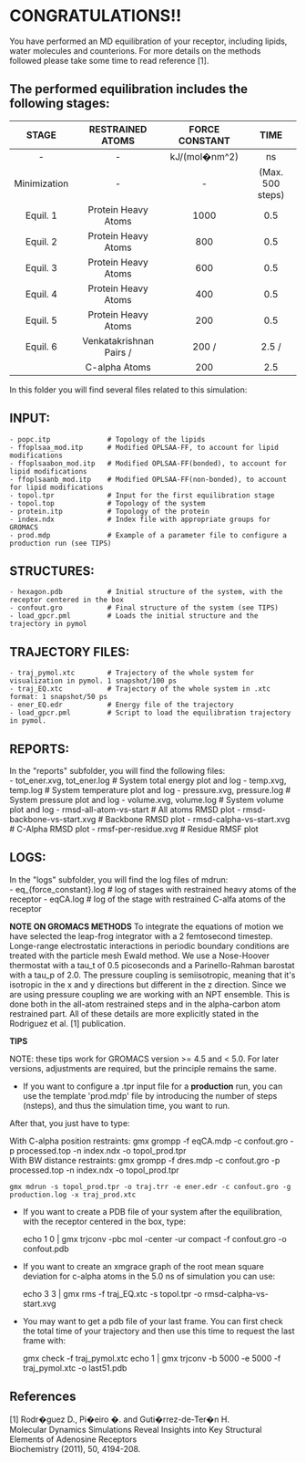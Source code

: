 CONGRATULATIONS!!
=================
You have  performed an  MD equilibration  of your  receptor, including
lipids, water molecules and counterions. For more  details on the methods  
followed please take some time to read
reference [1].


The performed equilibration includes the following stages:
----------------------------------------------------------

|   STAGE    | RESTRAINED ATOMS        | FORCE CONSTANT       | TIME           |
|:----------:|:-----------------------:|:--------------------:|:--------------:|
|  -         |   -                     |kJ/(mol�nm^2)        | ns             |
|Minimization|   -                     | -                    |(Max. 500 steps)|
|Equil. 1    |Protein Heavy Atoms      | 1000                 | 0.5            |
|Equil. 2    |Protein Heavy Atoms      | 800                  | 0.5            |
|Equil. 3    |Protein Heavy Atoms      | 600                  | 0.5            |
|Equil. 4    |Protein Heavy Atoms      | 400                  | 0.5            |
|Equil. 5    |Protein Heavy Atoms      | 200                  | 0.5            |
|Equil. 6    |Venkatakrishnan Pairs /  | 200 /                | 2.5 /          |
|            |C-alpha Atoms            | 200                  | 2.5            |

In this folder you will find several files related to this simulation:


INPUT:
------
    - popc.itp              # Topology of the lipids  
    - ffoplsaa_mod.itp      # Modified OPLSAA-FF, to account for lipid modifications  
    - ffoplsaabon_mod.itp   # Modified OPLSAA-FF(bonded), to account for lipid modifications   
    - ffoplsaanb_mod.itp    # Modified OPLSAA-FF(non-bonded), to account for lipid modifications
    - topol.tpr             # Input for the first equilibration stage
    - topol.top             # Topology of the system
    - protein.itp           # Topology of the protein
    - index.ndx             # Index file with appropriate groups for GROMACS
    - prod.mdp              # Example of a parameter file to configure a production run (see TIPS)


STRUCTURES:
-----------
    - hexagon.pdb           # Initial structure of the system, with the receptor centered in the box 
    - confout.gro           # Final structure of the system (see TIPS)
    - load_gpcr.pml         # Loads the initial structure and the trajectory in pymol


TRAJECTORY FILES:
-----------------
    - traj_pymol.xtc        # Trajectory of the whole system for visualization in pymol. 1 snapshot/100 ps
    - traj_EQ.xtc           # Trajectory of the whole system in .xtc format: 1 snapshot/50 ps 
    - ener_EQ.edr           # Energy file of the trajectory
    - load_gpcr.pml         # Script to load the equilibration trajectory in pymol.


REPORTS:
--------
In the "reports" subfolder, you will find the following files:  
    - tot_ener.xvg, tot_ener.log    # System total energy plot and log
    - temp.xvg, temp.log            # System temperature plot and log
    - pressure.xvg, pressure.log    # System pressure plot and log
    - volume.xvg, volume.log        # System volume plot and log
    - rmsd-all-atom-vs-start	    # All atoms RMSD plot
    - rmsd-backbone-vs-start.xvg    # Backbone RMSD plot
    - rmsd-calpha-vs-start.xvg      # C-Alpha RMSD plot
    - rmsf-per-residue.xvg          # Residue RMSF plot

LOGS:
-----
In the "logs" subfolder, you will find the log files of mdrun:  
    - eq_{force_constant}.log       # log of stages with restrained heavy atoms of the receptor
    - eqCA.log                      # log of the stage with restrained C-alfa atoms of the receptor


**NOTE ON GROMACS METHODS**
To integrate  the equations of  motion we have selected  the leap-frog
integrator with  a 2 femtosecond timestep.   Longe-range electrostatic
interactions  in periodic  boundary  conditions are  treated with  the
particle mesh  Ewald method.  We  use a Nose-Hoover thermostat  with a
tau_t of 0.5 picoseconds and  a Parinello-Rahman barostat with a tau_p
of 2.0.   The pressure  coupling is  semiisotropic, meaning  that it's
isotropic in the x and y  directions but different in the z direction.
Since  we are  using  pressure coupling  we are  working  with an  NPT
ensemble. This  is done both in  the all-atom restrained steps  and in
the alpha-carbon atom restrained part.   All of these details are more
explicitly stated in the Rodriguez et al. [1] publication.


**TIPS**  

NOTE: these tips work for GROMACS version >= 4.5 and < 5.0. For later 
versions, adjustments are required, but the principle remains the same.

- If you want to configure a .tpr input file for a **production** run, you
can use the template 'prod.mdp' file by introducing the number of 
steps (nsteps), and thus the simulation time, you want to run.  

After that, you just have to type:  

With C-alpha position restraints:
    gmx grompp -f eqCA.mdp -c confout.gro -p processed.top -n index.ndx -o topol_prod.tpr  
With BW distance restraints:
    gmx grompp -f dres.mdp -c confout.gro -p processed.top -n index.ndx -o topol_prod.tpr  

    gmx mdrun -s topol_prod.tpr -o traj.trr -e ener.edr -c confout.gro -g production.log -x traj_prod.xtc

- If  you  want  to  create  a  PDB file  of  your  system  after  the
equilibration, with the receptor centered in the box, type:  

    echo 1 0 | gmx trjconv -pbc mol -center -ur compact -f confout.gro -o confout.pdb

- If you want to create an xmgrace graph of the root mean square
  deviation for c-alpha atoms in the 5.0 ns of simulation you can use:  

    echo 3 3 | gmx rms -f traj_EQ.xtc -s topol.tpr -o rmsd-calpha-vs-start.xvg

- You may want to get a pdb file of your last frame. You can first
check the total time of your trajectory and then use this time to
request the last frame with:

    gmx check -f traj_pymol.xtc
    echo 1 | gmx trjconv -b 5000 -e 5000 -f traj_pymol.xtc -o last51.pdb


References
----------

[1] Rodr�guez D., Pi�eiro �. and Guti�rrez-de-Ter�n H.   
Molecular Dynamics Simulations Reveal Insights into Key Structural Elements of Adenosine Receptors   
Biochemistry (2011), 50, 4194-208.   
